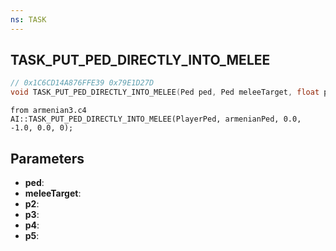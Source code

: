 ```yaml
---
ns: TASK
---
```

## TASK_PUT_PED_DIRECTLY_INTO_MELEE

```c
// 0x1C6CD14A876FFE39 0x79E1D27D
void TASK_PUT_PED_DIRECTLY_INTO_MELEE(Ped ped, Ped meleeTarget, float p2, float p3, float p4, BOOL p5);
```

```
from armenian3.c4  
AI::TASK_PUT_PED_DIRECTLY_INTO_MELEE(PlayerPed, armenianPed, 0.0, -1.0, 0.0, 0);  
```

## Parameters
* **ped**: 
* **meleeTarget**: 
* **p2**: 
* **p3**: 
* **p4**: 
* **p5**: 

